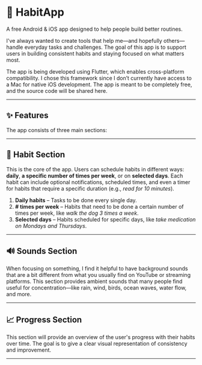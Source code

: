 # 🌿 HabitApp

A free Android & iOS app designed to help people build better routines.

I've always wanted to create tools that help me—and hopefully others—handle everyday tasks and challenges. The goal of this app is to support users in building consistent habits and staying focused on what matters most.

The app is being developed using Flutter, which enables cross-platform compatibility. I chose this framework since I don’t currently have access to a Mac for native iOS development. The app is meant to be completely free, and the source code will be shared here.

---

## ✨ Features

The app consists of three main sections:

---

## 📅 Habit Section

This is the core of the app. Users can schedule habits in different ways: **daily**, **a specific number of times per week**, or on **selected days**. Each habit can include optional notifications, scheduled times, and even a timer for habits that require a specific duration (e.g., *read for 10 minutes*).

1. **Daily habits** – Tasks to be done every single day.  
2. **# times per week** – Habits that need to be done a certain number of times per week, like *walk the dog 3 times a week*.  
3. **Selected days** – Habits scheduled for specific days, like *take medication on Mondays and Thursdays*.

---

## 🔊 Sounds Section

When focusing on something, I find it helpful to have background sounds that are a bit different from what you usually find on YouTube or streaming platforms. This section provides ambient sounds that many people find useful for concentration—like rain, wind, birds, ocean waves, water flow, and more.

---

## 📈 Progress Section

This section will provide an overview of the user's progress with their habits over time. The goal is to give a clear visual representation of consistency and improvement.

---
